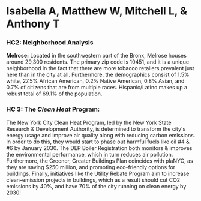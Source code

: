 # Isabella A, Matthew W, Mitchell L, & Anthony T

### HC2: Neighborhood Analysis

**Melrose:** Located in the southwestern part of the Bronx, Melrose houses around 29,300 residents. The primary zip code is 10451, and it is a unique neighborhood in the fact that there are more tobacco retailers prevalent just here than in the city at all. Furthermore, the demographics consist of 1.5% white, 27.5% African American, 0.2% Native American, 0.8% Asian, and 0.7% of citizens that are from multiple races. Hispanic/Latino makes up a robust total of 69.1% of the population. 

### HC 3: The ***Clean Heat*** Program:

The New York City Clean Heat Program, led by the New York State Research & Development Authority, is determined to transform the city's energy usage and improve air quality along with reducing carbon emissions. In order to do this, they would start to phase out harmful fuels like oil #4 & #6 by January 2030. The DEP Boiler Registration both monitors & improves the environmental performance, which in turn reduces air pollution. Furthermore, the Greener, Greater Buildings Plan coincides with plaNYC, as they are saving $250 million, and promoting eco-friendly options for buildings. Finally, initiatives like the Utility Rebate Program aim to increase clean-emission projects in buildings, which as a result should cut CO2 emissions by 40%, and have 70% of the city running on clean energy by 2030!
